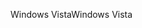 <span data-ttu-id="43d03-101">Windows Vista</span><span class="sxs-lookup"><span data-stu-id="43d03-101">Windows Vista</span></span>